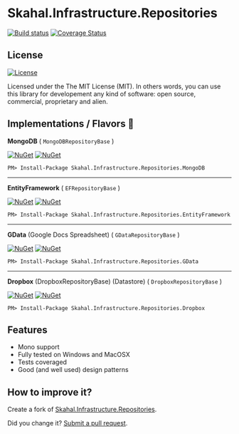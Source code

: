 # Skahal.Infrastructure.Repositories #

[![Build status](https://ci.appveyor.com/api/projects/status/iver76hwd2gdgh1u?svg=true)](https://ci.appveyor.com/project/eduardobursa/skahal-infrastructure-repositories)
[![Coverage Status](https://coveralls.io/repos/eduardobursa/Skahal.Infrastructure.Repositories/badge.svg?branch=master)](https://coveralls.io/r/eduardobursa/Skahal.Infrastructure.Repositories?branch=master)

## License ##

[![License](http://img.shields.io/:license-MIT-blue.svg)](https://raw.githubusercontent.com/eduardobursa/Skahal.Infrastructure.Repositories/master/LICENSE)

Licensed under the The MIT License (MIT).
In others words, you can use this library for developement any kind of software: open source, commercial, proprietary and alien.

## Implementations / Flavors :icecream:

**MongoDB** ( `MongoDBRepositoryBase` )

[![NuGet](https://img.shields.io/nuget/v/Skahal.Infrastructure.Repositories.MongoDB.svg)](https://www.nuget.org/packages/Skahal.Infrastructure.Repositories.MongoDB/)
[![NuGet](https://img.shields.io/nuget/dt/Skahal.Infrastructure.Repositories.MongoDB.svg)](https://www.nuget.org/packages/Skahal.Infrastructure.Repositories.MongoDB/)

```console
PM> Install-Package Skahal.Infrastructure.Repositories.MongoDB
```

----------

**EntityFramework** ( `EFRepositoryBase` )

[![NuGet](https://img.shields.io/nuget/v/Skahal.Infrastructure.Repositories.EntityFramework.svg)](https://www.nuget.org/packages/Skahal.Infrastructure.Repositories.EntityFramework/)
[![NuGet](https://img.shields.io/nuget/dt/Skahal.Infrastructure.Repositories.EntityFramework.svg)](https://www.nuget.org/packages/Skahal.Infrastructure.Repositories.EntityFramework/)

```console
PM> Install-Package Skahal.Infrastructure.Repositories.EntityFramework
```

----------

**GData** (Google Docs Spreadsheet) ( `GDataRepositoryBase` )

[![NuGet](https://img.shields.io/nuget/v/Skahal.Infrastructure.Repositories.GData.svg)](https://www.nuget.org/packages/Skahal.Infrastructure.Repositories.GData/)
[![NuGet](https://img.shields.io/nuget/dt/Skahal.Infrastructure.Repositories.GData.svg)](https://www.nuget.org/packages/Skahal.Infrastructure.Repositories.GData/)

```console
PM> Install-Package Skahal.Infrastructure.Repositories.GData
```

----------

**Dropbox** (DropboxRepositoryBase) (Datastore) ( `DropboxRepositoryBase` )

[![NuGet](https://img.shields.io/nuget/v/Skahal.Infrastructure.Repositories.Dropbox.svg)](https://www.nuget.org/packages/Skahal.Infrastructure.Repositories.Dropbox/)
[![NuGet](https://img.shields.io/nuget/dt/Skahal.Infrastructure.Repositories.Dropbox.svg)](https://www.nuget.org/packages/Skahal.Infrastructure.Repositories.Dropbox/)

```console
PM> Install-Package Skahal.Infrastructure.Repositories.Dropbox
```

## Features ##

- Mono support
- Fully tested on Windows and MacOSX
- Tests coveraged 
- Good (and well used) design patterns
 		
## How to improve it? ##

Create a fork of [Skahal.Infrastructure.Repositories](https://github.com/skahal/Skahal.Infrastructure.Repositories/fork). 

Did you change it? [Submit a pull request](https://github.com/skahal/Skahal.Infrastructure.Repositories/pull/new/master).
